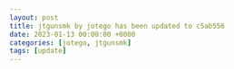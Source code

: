 ```yaml
---
layout: post
title: jtgunsmk by jotego has been updated to c5ab556
date: 2023-01-13 00:00:00 +0000
categories: [jotego, jtgunsmk]
tags: [update]
---
```


